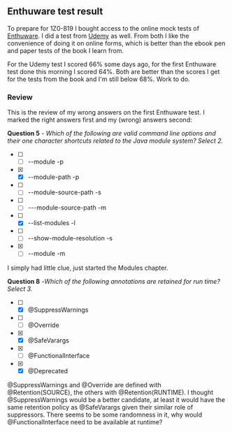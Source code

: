 ## Enthuware test result

To prepare for 1Z0-819 I bought access to the online mock tests of [Enthuware](https://enthuware.com/). I did a test from [Udemy](https://www.udemy.com/) as well. From both I like the convenience of doing it on online forms, which is better than the ebook pen and paper tests of the book I learn from.

For the Udemy test I scored 66% some days ago, for the first Enthuware test done this morning I scored 64%. Both are better than the scores I get for the tests from the book and I'm still below 68%. Work to do.

### Review

This is the review of my wrong answers on the first Enthuware test. I marked the right answers first and my (wrong) answers second:

**Question 5** - _Which of the following are valid command line options and their one character shortcuts related to the Java module system? Select 2._

- [ ] - [ ] \--module -p
- [x] - [x] \--module-path -p
- [ ] - [ ] \--module-source-path -s
- [ ] - [ ] \---module-source-path -m
- [ ] - [x] \--list-modules -l
- [ ] - [ ] \--show-module-resolution -s
- [x] - [ ] \--module -m

I simply had little clue, just started the Modules chapter.

**Question 8** -_Which of the following annotations are retained for run time? Select 3._

- [ ] - [x] @SuppressWarnings
- [ ] - [ ] @Override
- [x] - [x] @SafeVarargs
- [x] - [ ] @FunctionalInterface
- [x] - [x] @Deprecated

@SuppressWarnings and @Override are defined with @Retention(SOURCE), the others with @Retention(RUNTIME). I thought @SuppressWarnings would be a better candidate, at least it would have the same retention policy as @SafeVarargs given their similar role of suppressors. There seems to be some randomness in it, why would @FunctionalInterface need to be available at runtime?
